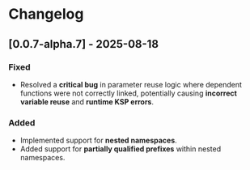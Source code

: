 # Changelog

## \[0.0.7-alpha.7] - 2025-08-18

### Fixed

* Resolved a **critical bug** in parameter reuse logic where dependent functions were not correctly linked, potentially causing **incorrect variable reuse** and **runtime KSP errors**.

### Added

* Implemented support for **nested namespaces**.
* Added support for **partially qualified prefixes** within nested namespaces.

